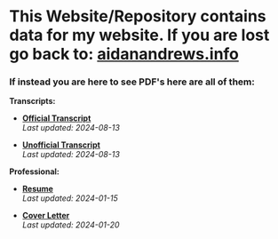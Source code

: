# This Website/Repository contains data for my website. **If you are lost go back to:** [aidanandrews.info](aidanandrews.info)




### If instead you are here to see PDF's here are all of them:

**Transcripts:**

- **[Official Transcript](https://aidanandrews22.github.io/content/pdf/Aidan_Andrews_Official_Transcript.pdf)**  
  _Last updated: 2024-08-13_

- **[Unofficial Transcript](https://aidanandrews22.github.io/content/pdf/Aidan_Andrews_Unofficial_Transcript.pdf)**  
  _Last updated: 2024-08-13_

**Professional:**

- **[Resume](https://aidanandrews22.github.io/content/pdf/Aidan_Andrews_Resume.pdf)**  
  _Last updated: 2024-01-15_

- **[Cover Letter](https://aidanandrews22.github.io/content/pdf/cover-letter.pdf)**  
  _Last updated: 2024-01-20_

